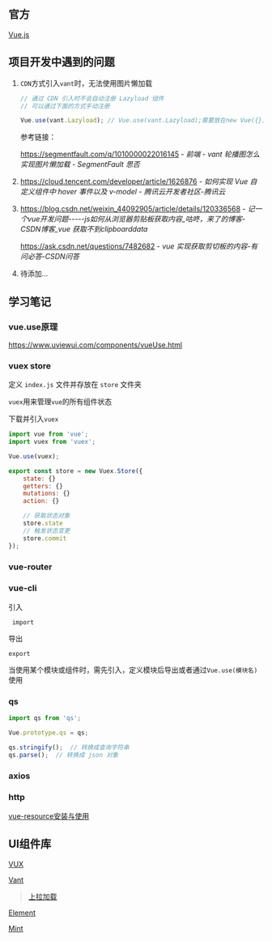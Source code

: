 ## 官方

[Vue.js](framework/README.md#vuejs)

## 项目开发中遇到的问题

1. `CDN`方式引入`vant`时，无法使用图片懒加载

   ```js
   // 通过 CDN 引入时不会自动注册 Lazyload 组件
   // 可以通过下面的方式手动注册
   
   Vue.use(vant.Lazyload); // Vue.use(vant.Lazyload);需要放在new Vue({});前面
   ```

   参考链接：

   https://segmentfault.com/q/1010000022016145 - *前端 - vant 轮播图怎么实现图片懒加载 - SegmentFault 思否*

2. https://cloud.tencent.com/developer/article/1626876 - *如何实现 Vue 自定义组件中 hover 事件以及 v-model - 腾讯云开发者社区-腾讯云*

3. https://blog.csdn.net/weixin_44092905/article/details/120336568 - *记一个vue开发问题-----js如何从浏览器剪贴板获取内容_咕咚，来了的博客-CSDN博客_vue 获取不到clipboarddata*

   https://ask.csdn.net/questions/7482682 - *vue 实现获取剪切板的内容-有问必答-CSDN问答*

4. 待添加...



## 学习笔记

### vue.use原理

<https://www.uviewui.com/components/vueUse.html>



### vuex store

定义 `index.js` 文件并存放在 `store` 文件夹

`vuex`用来管理`vue`的所有组件状态

下载并引入`vuex`

```js
import vue from 'vue';
import vuex from 'vuex';

Vue.use(vuex);

export const store = new Vuex.Store({
    state: {}
    getters: {}
    mutations: {}
    action: {}

    // 获取状态对象
    store.state
    // 触发状态变更
    store.commit
});
```



### vue-router



### vue-cli

引入

`
import`

导出

`export`

当使用某个模块或组件时，需先引入，定义模块后导出或者通过` Vue.use(模块名) `使用



### qs

```js
import qs from 'qs';

Vue.prototype.qs = qs;

qs.stringify();  // 转换成查询字符串
qs.parse();  // 转换成 json 对象
```



### axios



### http

[vue-resource安装与使用](https://www.cnblogs.com/liluning/p/12144775.html)





## UI组件库

[VUX](https://vux.li/)

[Vant](https://youzan.github.io/vant/#/zh-CN)

> [上拉加载](https://blog.csdn.net/Poppy_LYT/article/details/99327571)



[Element](https://element.eleme.cn/#/zh-CN)

[Mint](http://mint-ui.github.io/#!/zh-cn)

